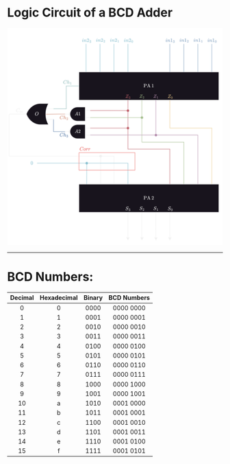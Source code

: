 # Logic Circuit of a BCD Adder

<img title="BCD Adder" src="/Year%202/Digital%20Design/Media/BCDAdder.png" alt="BCD Adder" data-align="center">

---

# BCD Numbers:

| Decimal | Hexadecimal | Binary | BCD Numbers |
|:-------:|:-----------:|:------:|:-----------:|
| 0       | 0           | 0000   | 0000 0000   |
| 1       | 1           | 0001   | 0000 0001   |
| 2       | 2           | 0010   | 0000 0010   |
| 3       | 3           | 0011   | 0000 0011   |
| 4       | 4           | 0100   | 0000 0100   |
| 5       | 5           | 0101   | 0000 0101   |
| 6       | 6           | 0110   | 0000 0110   |
| 7       | 7           | 0111   | 0000 0111   |
| 8       | 8           | 1000   | 0000 1000   |
| 9       | 9           | 1001   | 0000 1001   |
| 10      | a           | 1010   | 0001 0000   |
| 11      | b           | 1011   | 0001 0001   |
| 12      | c           | 1100   | 0001 0010   |
| 13      | d           | 1101   | 0001 0011   |
| 14      | e           | 1110   | 0001 0100   |
| 15      | f           | 1111   | 0001 0101   |
